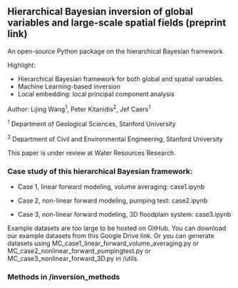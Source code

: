 ## Hierarchical Bayesian inversion of global variables and large-scale spatial fields (preprint link)
An open-source Python package on the hierarchical Bayesian framework.

Highlight: 
- Hierarchical Bayesian framework for both global and spatial variables. 
- Machine Learning-based inversion
- Local embedding: local principal component analysis

Author: Lijing Wang<sup>1</sup>, Peter Kitanidis<sup>2</sup>, Jef Caers<sup>1</sup>

<sup>1</sup> Department of Geological Sciences, Stanford University

<sup>2</sup> Department of Civil and Environmental Engineering, Stanford University

This paper is under review at Water Resources Research.

### Case study of this hierarchical Bayesian framework:

- Case 1, linear forward modeling, volume averaging: case1.ipynb

- Case 2, non-linear forward modeling, pumping test: case2.ipynb

- Case 3, non-linear forward modeling, 3D floodplain system: case3.ipynb

Example datasets are too large to be hosted on GitHub. You can download our example datasets from this Google Drive link. 
Or you can generate datasets using MC_case1_linear_forward_volume_averaging.py or MC_case2_nonlinear_forward_pumpingtest.py or MC_case3_nonlinear_forward_3D.py in /utils.

### Methods in /inversion_methods
